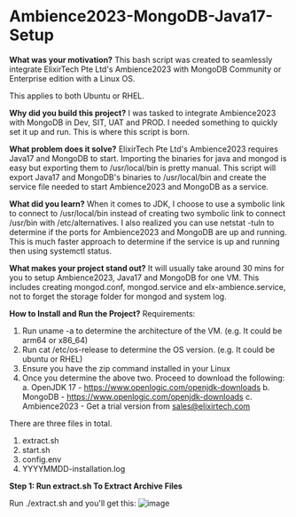 # Ambience2023-MongoDB-Java17-Setup
**What was your motivation?**
This bash script was created to seamlessly integrate ElixirTech Pte Ltd's Ambience2023 with MongoDB Community or Enterprise edition with a Linux OS.

This applies to both Ubuntu or RHEL.

**Why did you build this project?**
I was tasked to integrate Ambience2023 with MongoDB in Dev, SIT, UAT and PROD. I needed something to quickly set it up and run. This is where this script is born.

**What problem does it solve?**
ElixirTech Pte Ltd's Ambience2023 requires Java17 and MongoDB to start. Importing the binaries for java and mongod is easy but exporting them to /usr/local/bin is pretty manual. This script will export Java17 and MongoDB's binaries to /usr/local/bin and create the service file needed to start Ambience2023 and MongoDB as a service.

**What did you learn?**
When it comes to JDK, I choose to use a symbolic link to connect to /usr/local/bin instead of creating two symbolic link to connect /usr/bin with /etc/alternatives.
I also realized you can use netstat -tuln to determine if the ports for Ambience2023 and MongoDB are up and running. This is much faster approach to determine if the service is up and running then using systemctl status.

**What makes your project stand out?**
It will usually take around 30 mins for you to setup Ambience2023, Java17 and MongoDB for one VM. This includes creating mongod.conf, mongod.service and elx-ambience.service, not to forget the storage folder for mongod and system log.

**How to Install and Run the Project?**
Requirements:
1. Run uname -a to determine the architecture of the VM. (e.g. It could be arm64 or x86_64)
2. Run cat /etc/os-release to determine the OS version. (e.g. It could be ubuntu or RHEL)
3. Ensure you have the zip command installed in your Linux
4. Once you determine the above two. Proceed to download the following:
   a. OpenJDK 17 - https://www.openlogic.com/openjdk-downloads
   b. MongoDB - https://www.openlogic.com/openjdk-downloads
   c. Ambience2023 - Get a trial version from sales@elixirtech.com
   
There are three files in total.
1. extract.sh
2. start.sh
3. config.env
4. YYYYMMDD-installation.log

**Step 1: Run extract.sh To Extract Archive Files**

Run ./extract.sh and you'll get this:
![image](https://github.com/davidaw78/Ambience2023-MongoDB-Java17-Setup/assets/89636227/39dc9bd6-705b-4bb9-ad3f-88b37473fa63)
